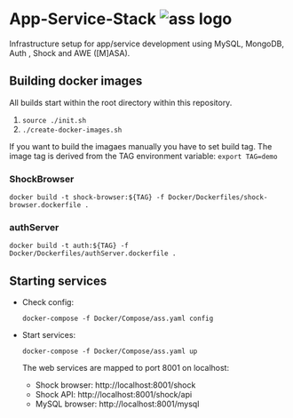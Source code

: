 # App-Service-Stack ![ass logo][logo]
 Infrastructure setup for app/service development using MySQL, MongoDB, Auth , Shock and AWE ([M]ASA).





[logo]: https://github.com/wilke/App-Service-Stack/blob/master/data/pictures/donkey.jpg "Donkey aka ass"



## Building docker images

All builds start within the root directory within this repository.

1. `source ./init.sh`
2. `./create-docker-images.sh`

If you want to build the imagaes manually you have to set build tag. The image tag is derived from the TAG environment variable:
`export TAG=demo`

### ShockBrowser

 `docker build -t shock-browser:${TAG} -f Docker/Dockerfiles/shock-browser.dockerfile .`
 
### authServer
 
 `docker build -t auth:${TAG} -f Docker/Dockerfiles/authServer.dockerfile .`

### 
 
## Starting services

- Check config:

  `docker-compose -f Docker/Compose/ass.yaml config`
- Start services:

  `docker-compose -f Docker/Compose/ass.yaml up` 

  The web services are mapped to port 8001 on localhost: 
  - Shock browser: http://localhost:8001/shock
  - Shock API: http://localhost:8001/shock/api
  - MySQL browser: http://localhost:8001/mysql
